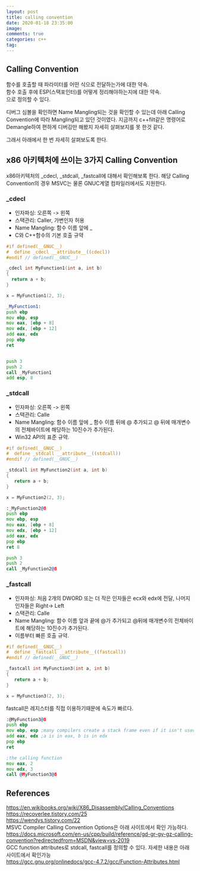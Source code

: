 ```yaml
---
layout: post
title: calling convention
date: 2020-01-18 23:35:00
image:
comments: true
categories: c++
tag:
---
```


## Calling Convention

함수를 호출할 때 파라미터를 어떤 식으로 전달하는가에 대한 약속.  
함수 호출 후에 ESP(스택포인터)를 어떻게 정리해야하는지에 대한 약속.  
으로 정의할 수 있다.

디버그 심볼을 확인하면 Name Mangling되는 것을 확인할 수 있는데 아래 Calling Convention에 따라 Mangling되고 있던 것이였다. 
지금까지 c++filt같은 명령어로 Demangle하여 편하게 디버깅만 해봤지 자세히 살펴보지를 못 한것 같다.

그래서 아래에서 한 번 자세히 살펴보도록 한다.

## x86 아키텍처에 쓰이는 3가지 Calling Convention
x86아키텍처의 _cdecl, _stdcall, _fastcall에 대해서 확인해보록 한다. 해당 Calling Convention의 경우 MSVC는 물론 GNUC계열 컴파일러에서도 지원한다.

### _cdecl
* 인자파싱: 오른쪽 -> 왼쪽
* 스택관리: Caller, 가변인자 허용
* Name Mangling: 함수 이름 앞에 _
* C와 C++함수의 기본 호출 규약

```c
#if defined(__GNUC__)
#  define _cdecl __attribute__((cdecl))
#endif // defined(__GNUC__)

_cdecl int MyFunction1(int a, int b)
{
  return a + b;
}

x = MyFunction1(2, 3);
```

```asm
_MyFunction1:
push ebp
mov ebp, esp
mov eax, [ebp + 8]
mov edx, [ebp + 12]
add eax, edx
pop ebp
ret


push 3
push 2
call _MyFunction1
add esp, 8
```

### _stdcall
* 인자파싱: 오른쪽 -> 왼쪽
* 스택관리: Calle
* Name Mangling: 함수 이름 앞에 _ 함수 이름 뒤에 @ 추가되고 @ 뒤에 매개변수의 전체바이트에 해당하는 10진수가 추가된다.
* Win32 API의 표준 규약.

```c
#if defined(__GNUC__)
#  define _stdcall __attribute__((stdcall))
#endif // defined(__GNUC__)

_stdcall int MyFunction2(int a, int b)
{
   return a + b;
}

x = MyFunction2(2, 3);
```

```asm
:_MyFunction2@8
push ebp
mov ebp, esp
mov eax, [ebp + 8]
mov edx, [ebp + 12]
add eax, edx
pop ebp
ret 8

push 3
push 2
call _MyFunction2@8
```

### _fastcall
* 인자파싱: 처음 2개의 DWORD 또는 더 작은 인자들은 ecx와 edx에 전달, 나머지 인자들은 Right-> Left
* 스택관리: Calle
* Name Mangling: 함수 이름 앞과 끝에 @가 추가되고 @뒤에 매개변수의 전체바이트에 해당하는 10진수가 추가된다.
* 이름부터 빠른 호출 규약.

```c
#if defined(__GNUC__)
#  define _fastcall __attribute__((fastcall))
#endif // defined(__GNUC__)

_fastcall int MyFunction3(int a, int b)
{
   return a + b;
}

x = MyFunction3(2, 3);
```

fastcall은 레지스터를 직접 이용하기때문에 속도가 빠르다.

```asm
:@MyFunction3@8
push ebp
mov ebp, esp ;many compilers create a stack frame even if it isn't used
add eax, edx ;a is in eax, b is in edx
pop ebp
ret

;the calling function
mov eax, 2
mov edx, 3
call @MyFunction3@8
```


## References
https://en.wikibooks.org/wiki/X86_Disassembly/Calling_Conventions  
https://recoverlee.tistory.com/25  
https://wendys.tistory.com/22  
  MSVC Compiler Calling Convention Options은 아래 사이트에서 확인 가능하다.  
https://docs.microsoft.com/en-us/cpp/build/reference/gd-gr-gv-gz-calling-convention?redirectedfrom=MSDN&view=vs-2019  
GCC function attributes로 stdcall, fastcall를 정의할 수 있다. 자세한 내용은 아래 사이트에서 확인가능  
https://gcc.gnu.org/onlinedocs/gcc-4.7.2/gcc/Function-Attributes.html
